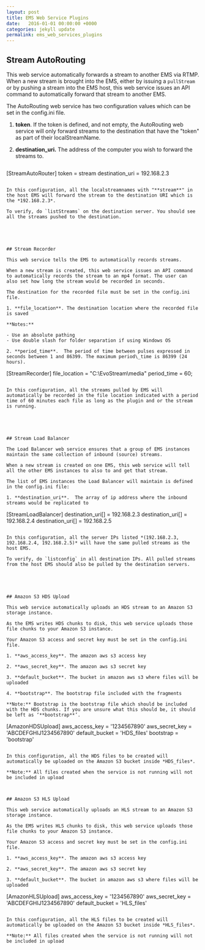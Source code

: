 ```yaml
---
layout: post
title: EMS Web Service Plugins
date:   2016-01-01 00:00:00 +0000
categories: jekyll update
permalink: ems_web_services_plugins
---
```


## Stream AutoRouting

This web service automatically forwards a stream to another EMS via RTMP. When a new stream is brought into the EMS, either by issuing a `pullStream` or by pushing a stream into the EMS host, this web service issues an API command to automatically forward that stream to another EMS.

The AutoRouting web service has two configuration values which can be set in the config.ini file.

1. **token**. If the token is defined, and not empty, the AutoRouting web service will only forward streams to the destination that have the "token" as part of their localStreamName.
   
2. **destination\_uri.** The address of the computer you wish to forward the streams to.
   
   ``` 
[StreamAutoRouter]
token = stream
destination_uri = 192.168.2.3
   ```

In this configuration, all the localstreamnames with "**stream**" in the host EMS will forward the stream to the destination URI which is the *192.168.2.3*.

To verify, do `listStreams` on the destination server. You should see all the streams pushed to the destination.





## Stream Recorder

This web service tells the EMS to automatically records streams.

When a new stream is created, this web service issues an API command to automatically records the stream to an mp4 format. The user can also set how long the stream would be recorded in seconds.

The destination for the recorded file must be set in the config.ini file.

1. **file_location**. The destination location where the recorded file is saved
   
   **Notes:** 
   
   - Use an absolute pathing
   - Use double slash for folder separation if using Windows OS
   
2. **period_time**.  The period of time between pulses expressed in seconds between 1 and 86399. The maximum period\_time is 86399 (24 hours).
   
   ```   
[StreamRecorder]
file_location = "C:\\EvoStream\\media"
period_time = 60;    
   ```

In this configuration, all the streams pulled by EMS will automatically be recorded in the file location indicated with a period time of 60 minutes each file as long as the plugin and or the stream is running.





## Stream Load Balancer

The Load Balancer web service ensures that a group of EMS instances maintain the same collection of inbound (source) streams.

When a new stream is created on one EMS, this web service will tell all the other EMS instances to also to and get that stream.

The list of EMS instances the Load Balancer will maintain is defined in the config.ini file:

1. **destination_uri**.  The array of ip address where the inbound streams would be replicated to
   
   ``` 
[StreamLoadBalancer]
destination_uri[] = 192.168.2.3
destination_uri[] = 192.168.2.4
destination_uri[] = 192.168.2.5
   ```

In this configuration, all the server IPs listed *(192.168.2.3, 192.168.2.4, 192.168.2.5)* will have the same pulled streams as the host EMS.

To verify, do `listconfig` in all destination IPs. All pulled streams from the host EMS should also be pulled by the destination servers.





## Amazon S3 HDS Upload

This web service automatically uploads an HDS stream to an Amazon S3 storage instance.

As the EMS writes HDS chunks to disk, this web service uploads those file chunks to your Amazon S3 instance.

Your Amazon S3 access and secret key must be set in the config.ini file.

1. **aws_access_key**. The amazon aws s3 access key
   
2. **aws_secret_key**. The amazon aws s3 secret key
   
3. **default_bucket**. The bucket in amazon aws s3 where files will be uploaded
   
4. **bootstrap**. The bootstrap file included with the fragments
   
   **Note:** Bootstrap is the bootstrap file which should be included with the HDS chunks. If you are unsure what this should be, it should be left as ‘**bootstrap**’.
   
   ``` 
[AmazonHDSUpload]
aws_access_key = '1234567890'
aws_secret_key = 'ABCDEFGHIJ1234567890'
default_bucket = 'HDS_files'
bootstrap = 'bootstrap'    
   ```

In this configuration, all the HDS files to be created will automatically be uploaded on the Amazon S3 bucket inside *HDS_files*.

**Note:** All files created when the service is not running will not be included in upload



## Amazon S3 HLS Upload

This web service automatically uploads an HLS stream to an Amazon S3 storage instance.

As the EMS writes HLS chunks to disk, this web service uploads those file chunks to your Amazon S3 instance.

Your Amazon S3 access and secret key must be set in the config.ini file.

1. **aws_access_key**. The amazon aws s3 access key
   
2. **aws_secret_key**. The amazon aws s3 secret key
   
3. **default_bucket**. The bucket in amazon aws s3 where files will be uploaded
   
   ``` 
[AmazonHLSUpload]
aws_access_key = '1234567890'
aws_secret_key = 'ABCDEFGHIJ1234567890'
default_bucket = 'HLS_files'
   ```

In this configuration, all the HLS files to be created will automatically be uploaded on the Amazon S3 bucket inside *HLS_files*.

**Note:** All files created when the service is not running will not be included in upload

